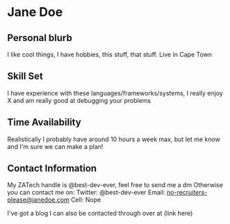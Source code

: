 # Jane Doe


## Personal blurb
I like cool things, I have hobbies, this stuff, that stuff. Live in Cape Town

## Skill Set
I have experience with these languages/frameworks/systems, I really enjoy X and am really good at debugging your problems

## Time Availability
Realistically I probably have around 10 hours a week max, but let me know and I'm sure we can make a plan!

## Contact Information
My ZATech handle is @best-dev-ever, feel free to send me a dm
Otherwise you can contact me on:
Twitter: @best-dev-ever
Email: no-recruiters-please@janedoe.com
Cell: Nope

I've got a blog I can also be contacted through over at (link here)